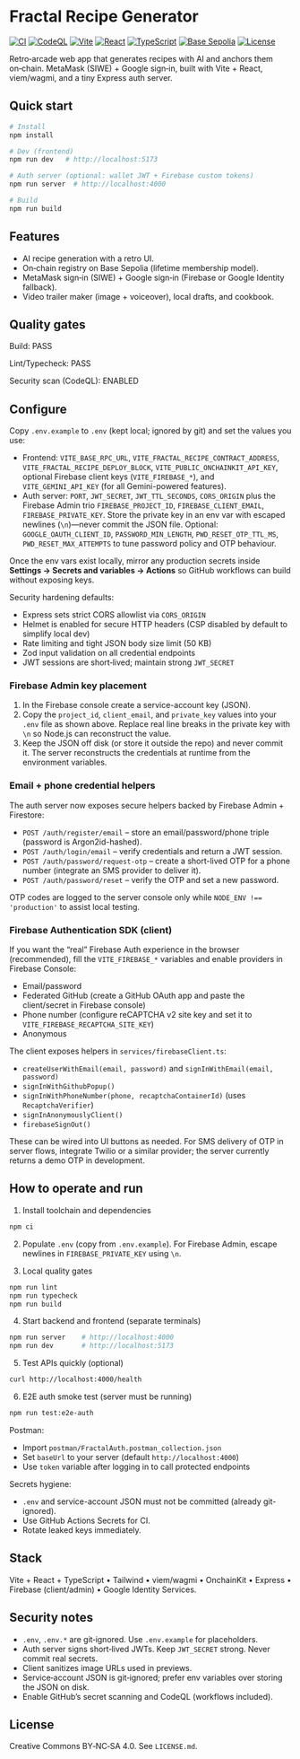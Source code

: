 # Fractal Recipe Generator

[![CI](https://github.com/MStarRobotics/Fractal-Recipe-Generator/actions/workflows/ci.yml/badge.svg?branch=main)](https://github.com/MStarRobotics/Fractal-Recipe-Generator/actions/workflows/ci.yml)
[![CodeQL](https://github.com/MStarRobotics/Fractal-Recipe-Generator/actions/workflows/codeql.yml/badge.svg?branch=main)](https://github.com/MStarRobotics/Fractal-Recipe-Generator/actions/workflows/codeql.yml)
[![Vite](https://img.shields.io/badge/Vite-Build-blue)](https://vitejs.dev)
[![React](https://img.shields.io/badge/React-19-blue)](https://react.dev)
[![TypeScript](https://img.shields.io/badge/TypeScript-5-blue)](https://www.typescriptlang.org)
[![Base Sepolia](https://img.shields.io/badge/Base-Sepolia-2b6cff)](https://www.base.org)
[![License](https://img.shields.io/badge/License-CC%20BY--NC--SA%204.0-lightgrey)](LICENSE.md)

Retro‑arcade web app that generates recipes with AI and anchors them on‑chain. MetaMask (SIWE) + Google sign‑in, built with Vite + React, viem/wagmi, and a tiny Express auth server.

## Quick start

```bash
# Install
npm install

# Dev (frontend)
npm run dev   # http://localhost:5173

# Auth server (optional: wallet JWT + Firebase custom tokens)
npm run server  # http://localhost:4000

# Build
npm run build
```

## Features

- AI recipe generation with a retro UI.
- On‑chain registry on Base Sepolia (lifetime membership model).
- MetaMask sign‑in (SIWE) + Google sign‑in (Firebase or Google Identity fallback).
- Video trailer maker (image + voiceover), local drafts, and cookbook.

## Quality gates

Build: PASS

Lint/Typecheck: PASS

Security scan (CodeQL): ENABLED

## Configure

Copy `.env.example` to `.env` (kept local; ignored by git) and set the values you use:

- Frontend: `VITE_BASE_RPC_URL`, `VITE_FRACTAL_RECIPE_CONTRACT_ADDRESS`, `VITE_FRACTAL_RECIPE_DEPLOY_BLOCK`, `VITE_PUBLIC_ONCHAINKIT_API_KEY`, optional Firebase client keys (`VITE_FIREBASE_*`), and `VITE_GEMINI_API_KEY` (for all Gemini-powered features).
- Auth server: `PORT`, `JWT_SECRET`, `JWT_TTL_SECONDS`, `CORS_ORIGIN` plus the Firebase Admin trio `FIREBASE_PROJECT_ID`, `FIREBASE_CLIENT_EMAIL`, `FIREBASE_PRIVATE_KEY`. Store the private key in an env var with escaped newlines (`\n`)—never commit the JSON file. Optional: `GOOGLE_OAUTH_CLIENT_ID`, `PASSWORD_MIN_LENGTH`, `PWD_RESET_OTP_TTL_MS`, `PWD_RESET_MAX_ATTEMPTS` to tune password policy and OTP behaviour.

Once the env vars exist locally, mirror any production secrets inside **Settings → Secrets and variables → Actions** so GitHub workflows can build without exposing keys.

Security hardening defaults:
- Express sets strict CORS allowlist via `CORS_ORIGIN`
- Helmet is enabled for secure HTTP headers (CSP disabled by default to simplify local dev)
- Rate limiting and tight JSON body size limit (50 KB)
- Zod input validation on all credential endpoints
- JWT sessions are short‑lived; maintain strong `JWT_SECRET`

### Firebase Admin key placement

1. In the Firebase console create a service-account key (JSON).
2. Copy the `project_id`, `client_email`, and `private_key` values into your `.env` file as shown above. Replace real line breaks in the private key with `\n` so Node.js can reconstruct the value.
3. Keep the JSON off disk (or store it outside the repo) and never commit it. The server reconstructs the credentials at runtime from the environment variables.

### Email + phone credential helpers

The auth server now exposes secure helpers backed by Firebase Admin + Firestore:

- `POST /auth/register/email` – store an email/password/phone triple (password is Argon2id-hashed).
- `POST /auth/login/email` – verify credentials and return a JWT session.
- `POST /auth/password/request-otp` – create a short-lived OTP for a phone number (integrate an SMS provider to deliver it).
- `POST /auth/password/reset` – verify the OTP and set a new password.

OTP codes are logged to the server console only while `NODE_ENV !== 'production'` to assist local testing.

### Firebase Authentication SDK (client)

If you want the “real” Firebase Auth experience in the browser (recommended), fill the `VITE_FIREBASE_*` variables and enable providers in Firebase Console:

- Email/password
- Federated GitHub (create a GitHub OAuth app and paste the client/secret in Firebase console)
- Phone number (configure reCAPTCHA v2 site key and set it to `VITE_FIREBASE_RECAPTCHA_SITE_KEY`)
- Anonymous

The client exposes helpers in `services/firebaseClient.ts`:

- `createUserWithEmail(email, password)` and `signInWithEmail(email, password)`
- `signInWithGithubPopup()`
- `signInWithPhoneNumber(phone, recaptchaContainerId)` (uses `RecaptchaVerifier`)
- `signInAnonymouslyClient()`
- `firebaseSignOut()`

These can be wired into UI buttons as needed. For SMS delivery of OTP in server flows, integrate Twilio or a similar provider; the server currently returns a demo OTP in development.

## How to operate and run

1) Install toolchain and dependencies
```bash
npm ci
```

2) Populate `.env` (copy from `.env.example`). For Firebase Admin, escape newlines in `FIREBASE_PRIVATE_KEY` using `\n`.

3) Local quality gates
```bash
npm run lint
npm run typecheck
npm run build
```

4) Start backend and frontend (separate terminals)
```bash
npm run server    # http://localhost:4000
npm run dev       # http://localhost:5173
```

5) Test APIs quickly (optional)
```bash
curl http://localhost:4000/health
```

6) E2E auth smoke test (server must be running)
```bash
npm run test:e2e-auth
```

Postman:
- Import `postman/FractalAuth.postman_collection.json`
- Set `baseUrl` to your server (default `http://localhost:4000`)
- Use `token` variable after logging in to call protected endpoints

Secrets hygiene:
- `.env` and service-account JSON must not be committed (already git-ignored).
- Use GitHub Actions Secrets for CI.
- Rotate leaked keys immediately.

## Stack

Vite + React + TypeScript • Tailwind • viem/wagmi • OnchainKit • Express • Firebase (client/admin) • Google Identity Services.

## Security notes

- `.env`, `.env.*` are git‑ignored. Use `.env.example` for placeholders.
- Auth server signs short‑lived JWTs. Keep `JWT_SECRET` strong. Never commit real secrets.
- Client sanitizes image URLs used in previews.
- Service‑account JSON is git‑ignored; prefer env variables over storing the JSON on disk.
- Enable GitHub’s secret scanning and CodeQL (workflows included).

## License
Creative Commons BY‑NC‑SA 4.0. See `LICENSE.md`.
